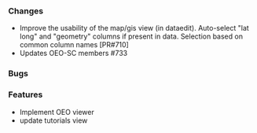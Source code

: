 <!--
SPDX-FileCopyrightText: 2025 Christian Winger <https://github.com/wingechr> © Öko-Institut e.V.
SPDX-FileCopyrightText: 2025 Christian Hofmann <https://github.com/christian-rli> © Reiner Lemoine Institut

SPDX-License-Identifier: CC0-1.0
-->

### Changes

- Improve the usability of the map/gis view (in dataedit). Auto-select "lat
  long" and "geometry" columns if present in data. Selection based on common
  column names [PR#710]
- Updates OEO-SC members #733

### Bugs

### Features

- Implement OEO viewer
- update tutorials view
